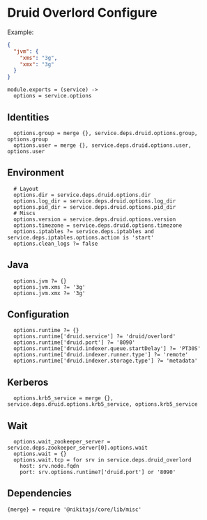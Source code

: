 
# Druid Overlord Configure

Example:

```json
{
  "jvm": {
    "xms": "3g",
    "xmx": "3g"
  }
}
```

    module.exports = (service) ->
      options = service.options

## Identities

      options.group = merge {}, service.deps.druid.options.group, options.group
      options.user = merge {}, service.deps.druid.options.user, options.user

## Environment

      # Layout
      options.dir = service.deps.druid.options.dir
      options.log_dir = service.deps.druid.options.log_dir
      options.pid_dir = service.deps.druid.options.pid_dir
      # Miscs
      options.version = service.deps.druid.options.version
      options.timezone = service.deps.druid.options.timezone
      options.iptables ?= service.deps.iptables and service.deps.iptables.options.action is 'start'
      options.clean_logs ?= false

## Java

      options.jvm ?= {}
      options.jvm.xms ?= '3g'
      options.jvm.xmx ?= '3g'

## Configuration

      options.runtime ?= {}
      options.runtime['druid.service'] ?= 'druid/overlord'
      options.runtime['druid.port'] ?= '8090'
      options.runtime['druid.indexer.queue.startDelay'] ?= 'PT30S'
      options.runtime['druid.indexer.runner.type'] ?= 'remote'
      options.runtime['druid.indexer.storage.type'] ?= 'metadata'

## Kerberos

      options.krb5_service = merge {}, service.deps.druid.options.krb5_service, options.krb5_service

## Wait

      options.wait_zookeeper_server = service.deps.zookeeper_server[0].options.wait
      options.wait = {}
      options.wait.tcp = for srv in service.deps.druid_overlord
        host: srv.node.fqdn
        port: srv.options.runtime?['druid.port'] or '8090'

## Dependencies

    {merge} = require '@nikitajs/core/lib/misc'
